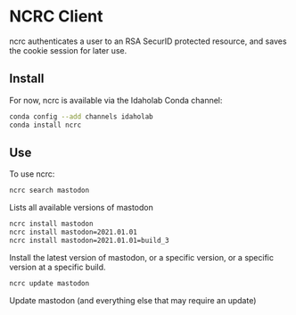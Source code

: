 # NCRC Client

ncrc authenticates a user to an RSA SecurID protected resource, and saves the cookie session for later use.


## Install

For now, ncrc is available via the Idaholab Conda channel:

```bash
conda config --add channels idaholab
conda install ncrc
```

## Use

To use ncrc:

```bash
ncrc search mastodon

```
Lists all available versions of mastodon

```bash
ncrc install mastodon
ncrc install mastodon=2021.01.01
ncrc install mastodon=2021.01.01=build_3
```
Install the latest version of mastodon, or a specific version, or a specific version at a specific build.

```bash
ncrc update mastodon
```
Update mastodon (and everything else that may require an update)
